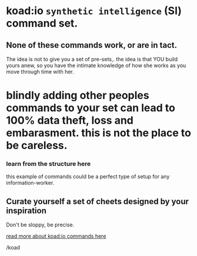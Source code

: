 # koad:io `synthetic intelligence` (SI) command set.

##  None of these commands work, or are in tact.

The idea is not to give you a set of pre-sets,.  the idea is that YOU build yours anew, so you have the intimate knowledge of how she works as you move through time with her.

# blindly adding other peoples commands to your set can lead to 100% data theft, loss and embarasment.  this is not the place to be careless.


### learn from the structure here

this example of commands could be a perfect type of setup for any information-worker.

## Curate yourself a set of cheets designed by your inspiration

Don't be sloppy, be precise.


[read more about koad:io commands here](https://book.koad.sh/reference/koad-io/commands)  


/koad

